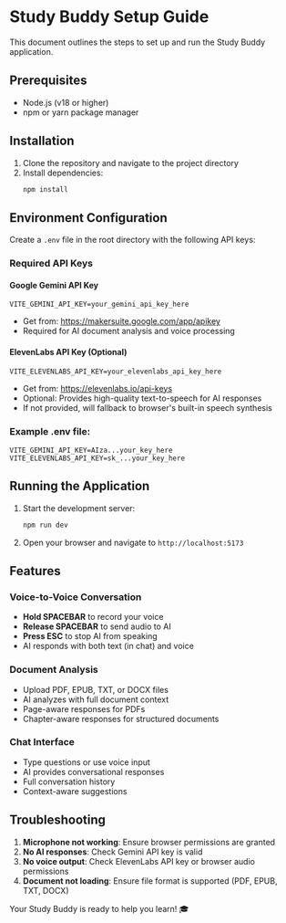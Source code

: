 # Study Buddy Setup Guide

This document outlines the steps to set up and run the Study Buddy application.

## Prerequisites

- Node.js (v18 or higher)
- npm or yarn package manager

## Installation

1. Clone the repository and navigate to the project directory
2. Install dependencies:
   ```bash
   npm install
   ```

## Environment Configuration

Create a `.env` file in the root directory with the following API keys:

### Required API Keys

#### Google Gemini API Key
```
VITE_GEMINI_API_KEY=your_gemini_api_key_here
```
- Get from: https://makersuite.google.com/app/apikey
- Required for AI document analysis and voice processing

#### ElevenLabs API Key (Optional)
```
VITE_ELEVENLABS_API_KEY=your_elevenlabs_api_key_here
```
- Get from: https://elevenlabs.io/api-keys
- Optional: Provides high-quality text-to-speech for AI responses
- If not provided, will fallback to browser's built-in speech synthesis

### Example .env file:
```
VITE_GEMINI_API_KEY=AIza...your_key_here
VITE_ELEVENLABS_API_KEY=sk_...your_key_here
```

## Running the Application

1. Start the development server:
   ```bash
   npm run dev
   ```

2. Open your browser and navigate to `http://localhost:5173`

## Features

### Voice-to-Voice Conversation
- **Hold SPACEBAR** to record your voice
- **Release SPACEBAR** to send audio to AI
- **Press ESC** to stop AI from speaking
- AI responds with both text (in chat) and voice

### Document Analysis
- Upload PDF, EPUB, TXT, or DOCX files
- AI analyzes with full document context
- Page-aware responses for PDFs
- Chapter-aware responses for structured documents

### Chat Interface
- Type questions or use voice input
- AI provides conversational responses
- Full conversation history
- Context-aware suggestions

## Troubleshooting

1. **Microphone not working**: Ensure browser permissions are granted
2. **No AI responses**: Check Gemini API key is valid
3. **No voice output**: Check ElevenLabs API key or browser audio permissions
4. **Document not loading**: Ensure file format is supported (PDF, EPUB, TXT, DOCX)

Your Study Buddy is ready to help you learn! 🎓 